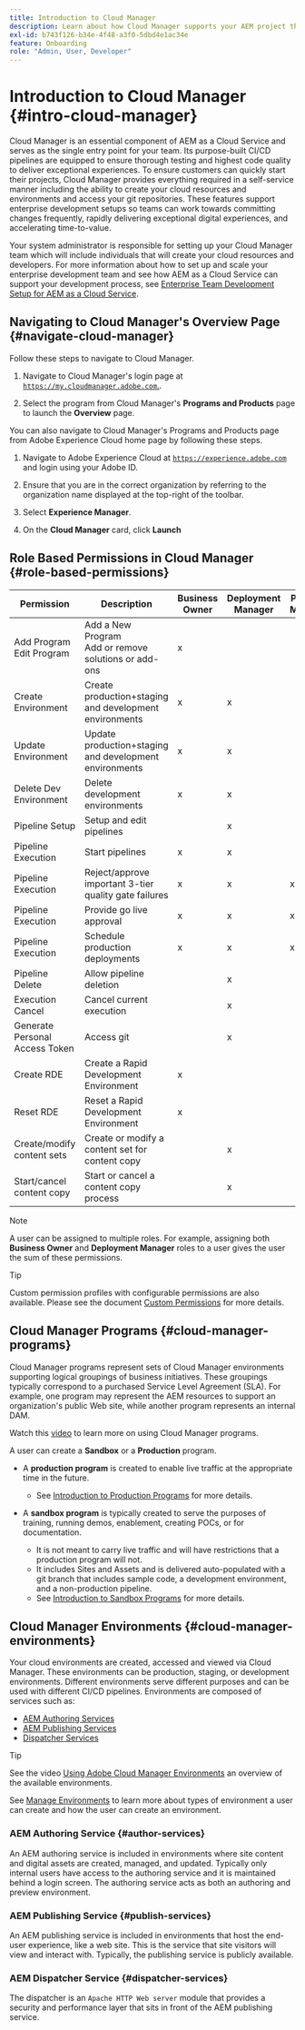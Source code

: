 ```yaml
---
title: Introduction to Cloud Manager
description: Learn about how Cloud Manager supports your AEM project through its programs, environments, and pipelines.
exl-id: b743f126-b34e-4f48-a3f0-5dbd4e1ac34e
feature: Onboarding
role: "Admin, User, Developer"
---
```


# Introduction to Cloud Manager {#intro-cloud-manager}

Cloud Manager is an essential component of AEM as a Cloud Service and serves as the single entry point for your team. Its purpose-built CI/CD pipelines are equipped to ensure thorough testing and highest code quality to deliver exceptional experiences. To ensure customers can quickly start their projects, Cloud Manager provides everything required in a self-service manner including the ability to create your cloud resources and environments and access your git repositories. These features support enterprise development setups so teams can work towards committing changes frequently, rapidly delivering exceptional digital experiences, and accelerating time-to-value.

Your system administrator is responsible for setting up your Cloud Manager team which will include individuals that will create your cloud resources and developers. For more information about how to set up and scale your enterprise development team and see how AEM as a Cloud Service can support your development process, see [Enterprise Team Development Setup for AEM as a Cloud Service](/help/implementing/cloud-manager/managing-code/enterprise-team-dev-setup.md).

## Navigating to Cloud Manager's Overview Page {#navigate-cloud-manager}

Follow these steps to navigate to Cloud Manager.

1. Navigate to Cloud Manager's login page at [`https://my.cloudmanager.adobe.com`.](https://my.cloudmanager.adobe.com/). 

1. Select the program from Cloud Manager's **Programs and Products** page to launch the **Overview** page.

You can also navigate to Cloud Manager's Programs and Products page from Adobe Experience Cloud home page by following these steps.

1. Navigate to Adobe Experience Cloud at [`https://experience.adobe.com`](https://experience.adobe.com) and login using your Adobe ID.

1. Ensure that you are in the correct organization by referring to the organization name displayed at the top-right of the toolbar.

1. Select **Experience Manager**.

1. On the **Cloud Manager** card, click **Launch**

## Role Based Permissions in Cloud Manager {#role-based-permissions}

|Permission|Description|Business Owner|Deployment Manager|Program Manager|Developer|
|--- |--- |--- |--- |--- |--- |
|Add Program<br>Edit Program|Add a New Program<br>Add or remove solutions or add-ons|x||||
|Create Environment|Create production+staging and development environments|x|x|||
|Update Environment|Update production+staging and development environments|x|x|||
|Delete Dev Environment|Delete development environments|x|x|||
|Pipeline Setup|Setup and edit pipelines||x|||
|Pipeline Execution|Start pipelines|x|x|||
|Pipeline Execution|Reject/approve important 3-tier quality gate failures|x|x|x||
|Pipeline Execution|Provide go live approval|x|x|x||
|Pipeline Execution|Schedule production deployments|x|x|x||
|Pipeline Delete|Allow pipeline deletion||x|||
|Execution Cancel|Cancel current execution||x|||
|Generate Personal Access Token|Access git||x||x|
|Create RDE|Create a Rapid Development Environment|x|||x|
|Reset RDE|Reset a Rapid Development Environment|x|||x|
|Create/modify content sets|Create or modify a content set for content copy||x|||
|Start/cancel content copy|Start or cancel a content copy process||x|||

>[!NOTE]
>
>A user can be assigned to multiple roles. For example, assigning both **Business Owner** and **Deployment Manager** roles to a user gives the user the sum of these permissions.

>[!TIP]
>
>Custom permission profiles with configurable permissions are also available. Please see the document [Custom Permissions](/help/implementing/cloud-manager/custom-permissions.md) for more details.

## Cloud Manager Programs {#cloud-manager-programs}

Cloud Manager programs represent sets of Cloud Manager environments supporting logical groupings of business initiatives. These groupings typically correspond to a purchased Service Level Agreement (SLA). For example, one program may represent the AEM resources to support an organization's public Web site, while another program represents an internal DAM. 


Watch this [video](https://experienceleague.adobe.com/docs/experience-manager-learn/cloud-service/cloud-manager/programs.html) to learn more on using Cloud Manager programs.

A user can create a **Sandbox** or a **Production** program. 

* A **production program** is created to enable live traffic at the appropriate time in the future.
  * See [Introduction to Production Programs](/help/implementing/cloud-manager/getting-access-to-aem-in-cloud/introduction-production-programs.md) for more details.

* A **sandbox program** is typically created to serve the purposes of training, running demos, enablement, creating POCs, or for documentation.
  * It is not meant to carry live traffic and will have restrictions that a production program will not. 
  * It includes Sites and Assets and is delivered auto-populated with a git branch that includes sample code, a development environment, and a non-production pipeline.
  * See [Introduction to Sandbox Programs](/help/implementing/cloud-manager/getting-access-to-aem-in-cloud/introduction-sandbox-programs.md) for more details.

## Cloud Manager Environments {#cloud-manager-environments}

Your cloud environments are created, accessed and viewed via Cloud Manager. These environments can be production, staging, or development environments. Different environments serve different purposes and can be used with different CI/CD pipelines. Environments are composed of services such as:

* [AEM Authoring Services](#author-services)
* [AEM Publishing Services](#publish-services)
* [Dispatcher Services](#dispatcher-services)

>[!TIP]
>
> See the video [Using Adobe Cloud Manager Environments](https://experienceleague.adobe.com/docs/experience-manager-learn/cloud-service/cloud-manager/environments.html) an overview of the available environments.
>
>See [Manage Environments](/help/implementing/cloud-manager/manage-environments.md) to learn more about types of environment a user can create and how the user can create an environment.

### AEM Authoring Service {#author-services}

An AEM authoring service is included in environments where site content and digital assets are created, managed, and updated. Typically only internal users have access to the authoring service and it is maintained behind a login screen. The authoring service acts as both an authoring and preview environment.

### AEM Publishing Service {#publish-services}

An AEM publishing service is included in environments that host the end-user experience, like a web site. This is the service that site visitors will view and interact with. Typically, the publishing service is publicly available.

### AEM Dispatcher Service {#dispatcher-services}

The dispatcher is an `Apache HTTP Web server` module that provides a security and performance layer that sits in front of the AEM publishing service.
